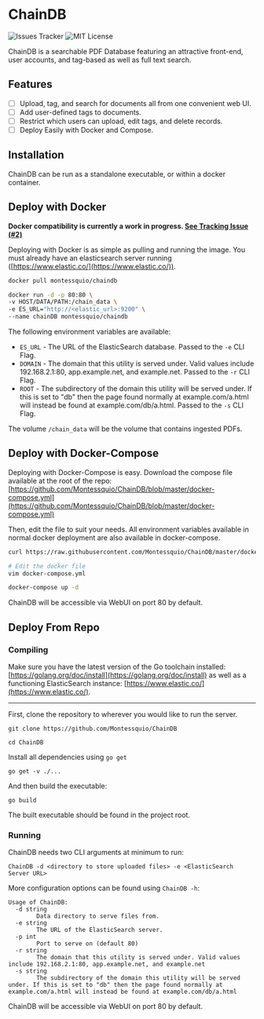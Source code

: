 # ChainDB

![Issues Tracker](https://img.shields.io/github/issues/Montessquio/ChainDB)
![MIT License](https://img.shields.io/github/license/Montessquio/ChainDB)

ChainDB is a searchable PDF Database featuring an attractive front-end, user accounts, and tag-based as well as full text search.

## Features

- [ ] Upload, tag, and search for documents all from one convenient web UI.
- [ ] Add user-defined tags to documents.
- [ ] Restrict which users can upload, edit tags, and delete records.
- [ ] Deploy Easily with Docker and Compose.

## Installation

ChainDB can be run as a standalone executable, or within a docker container.

## Deploy with Docker

**Docker compatibility is currently a work in progress. [See Tracking Issue (#2)](https://github.com/Montessquio/ChainDB/issues/2)**

Deploying with Docker is as simple as pulling and running the image.
You must already have an elasticsearch server running ([https://www.elastic.co/](https://www.elastic.co/)).

```bash
docker pull montessquio/chaindb

docker run -d -p 80:80 \
-v HOST/DATA/PATH:/chain_data \
-e ES_URL="http://<elastic_url>:9200" \
--name chainDB montessquio/chaindb
```

The following environment variables are available:

- `ES_URL` - The URL of the ElasticSearch database. Passed to the `-e` CLI Flag.
- `DOMAIN` - The domain that this utility is served under. Valid values include 192.168.2.1:80, app.example.net, and example.net. Passed to the `-r` CLI Flag.
- `ROOT` - The subdirectory of the domain this utility will be served under. If this is set to "db" then the page found normally at example.com/a.html will instead be found at example.com/db/a.html. Passed to the `-s` CLI Flag.

The volume `/chain_data` will be the volume that contains ingested PDFs.

## Deploy with Docker-Compose

Deploying with Docker-Compose is easy. Download the compose file available at the root of the repo: [https://github.com/Montessquio/ChainDB/blob/master/docker-compose.yml](https://github.com/Montessquio/ChainDB/blob/master/docker-compose.yml)

Then, edit the file to suit your needs. All environment variables available in normal docker deployment are also available in docker-compose.

```bash
curl https://raw.githubusercontent.com/Montessquio/ChainDB/master/docker-compose.yml > docker-compose.yml

# Edit the docker file
vim docker-compose.yml

docker-compose up -d
```

ChainDB will be accessible via WebUI on port 80 by default.

## Deploy From Repo

### Compiling

Make sure you have the latest version of the Go toolchain installed: [https://golang.org/doc/install](https://golang.org/doc/install) as well as a functioning ElasticSearch instance: [https://www.elastic.co/](https://www.elastic.co/).

---

First, clone the repository to wherever you would like to run the server.

```plaintext
git clone https://github.com/Montessquio/ChainDB

cd ChainDB
```

Install all dependencies using `go get`

```plaintext
go get -v ./...
```

And then build the executable:

```plaintext
go build
```

The built executable should be found in the project root.

### Running

ChainDB needs two CLI arguments at minimum to run:

```plaintext
ChainDB -d <directory to store uploaded files> -e <ElasticSearch Server URL>
```

More configuration options can be found using `ChainDB -h`:

```plaintext
Usage of ChainDB:
  -d string
        Data directory to serve files from.
  -e string
        The URL of the ElasticSearch server.
  -p int
        Port to serve on (default 80)
  -r string
        The domain that this utility is served under. Valid values include 192.168.2.1:80, app.example.net, and example.net
  -s string
        The subdirectory of the domain this utility will be served under. If this is set to "db" then the page found normally at example.com/a.html will instead be found at example.com/db/a.html
```

ChainDB will be accessible via WebUI on port 80 by default.
